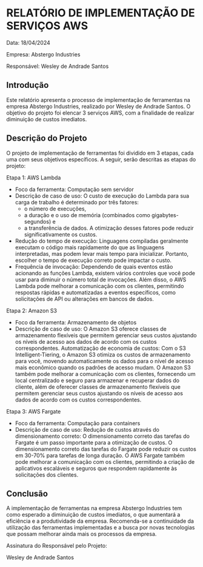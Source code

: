 # RELATÓRIO DE IMPLEMENTAÇÃO DE SERVIÇOS AWS

Data: 18/04/2024

Empresa: Abstergo Industries 

Responsável: Wesley de Andrade Santos

## Introdução
Este relatório apresenta o processo de implementação de ferramentas na empresa Abstergo Industries, realizado por Wesley de Andrade Santos. O objetivo do projeto foi elencar 3 serviços AWS, com a finalidade de realizar diminuição de custos imediatos.

## Descrição do Projeto
O projeto de implementação de ferramentas foi dividido em 3 etapas, cada uma com seus objetivos específicos. A seguir, serão descritas as etapas do projeto:

Etapa 1: AWS Lambda
- Foco da ferramenta: Computação sem servidor
- Descrição de caso de uso:
  O custo de execução do Lambda para sua carga de trabalho é determinado por três fatores:
    - o número de execuções,
    - a duração e o uso de memória (combinados como gigabytes-segundos) e
    -  a transferência de dados.
      A otimização desses fatores pode reduzir significativamente os custos.
- Redução do tempo de execução: Linguagens compiladas geralmente executam o código mais rapidamente do que as linguagens interpretadas, mas podem levar mais tempo para inicializar. Portanto, escolher o tempo de execução correto pode impactar o custo.
- Frequência de invocação: Dependendo de quais eventos estão acionando as funções Lambda, existem vários controles que você pode usar para diminuir o número total de invocações. Além disso, o AWS Lambda pode melhorar a comunicação com os clientes, permitindo respostas rápidas e automatizadas a eventos específicos, como solicitações de API ou alterações em bancos de dados.
  

Etapa 2: Amazon S3
- Foco da ferramenta: Armazenamento de objetos
- Descrição de caso de uso: 
  O Amazon S3 oferece classes de armazenamento flexíveis que permitem gerenciar seus custos ajustando os níveis de acesso aos dados de acordo com os custos correspondentes.
  Automatização de economia de custos: Com o S3 Intelligent-Tiering, o Amazon S3 otimiza os custos de armazenamento para você, movendo automaticamente os dados para o nível de acesso mais econômico quando os padrões de acesso mudam. O Amazon S3 também pode melhorar a comunicação com os clientes, fornecendo um local centralizado e seguro para armazenar e recuperar dados do cliente, além de oferecer classes de armazenamento flexíveis que permitem gerenciar seus custos ajustando os níveis de acesso aos dados de acordo com os custos correspondentes.


Etapa 3: AWS Fargate 
- Foco da ferramenta: Computação para containers
- Descrição de caso de uso:
  Redução de custos através do dimensionamento correto: O dimensionamento correto das tarefas do Fargate é um passo importante para a otimização de custos. O dimensionamento correto das tarefas do Fargate pode reduzir os custos em 30-70% para tarefas de longa duração.
O AWS Fargate também pode melhorar a comunicação com os clientes, permitindo a criação de aplicativos escaláveis e seguros que respondem rapidamente às solicitações dos clientes.

## Conclusão
A implementação de ferramentas na empresa Abstergo Industries tem como esperado a diminuição de custos imediatos, o que aumentará a eficiência e a produtividade da empresa. Recomenda-se a continuidade da utilização das ferramentas implementadas e a busca por novas tecnologias que possam melhorar ainda mais os processos da empresa.

Assinatura do Responsável pelo Projeto:

Wesley de Andrade Santos

